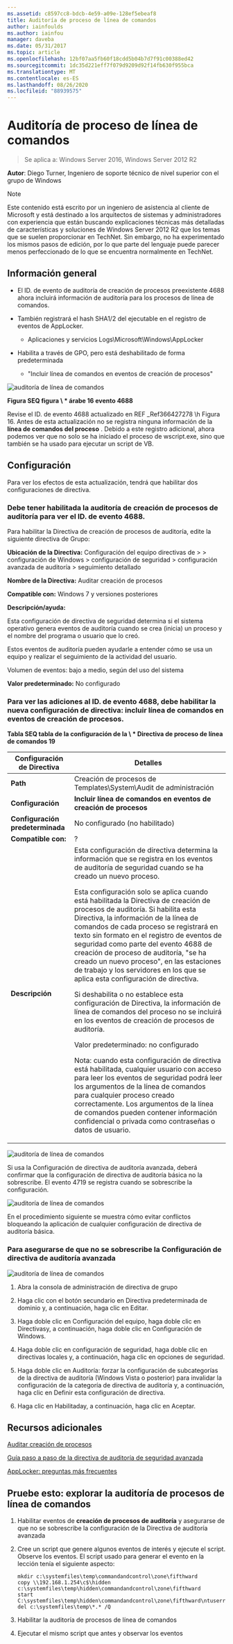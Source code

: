 ```yaml
---
ms.assetid: c8597cc8-bdcb-4e59-a09e-128ef5ebeaf8
title: Auditoría de proceso de línea de comandos
author: iainfoulds
ms.author: iainfou
manager: daveba
ms.date: 05/31/2017
ms.topic: article
ms.openlocfilehash: 12bf07aa5fb60f18cdd5b04b7d7f91c00388ed42
ms.sourcegitcommit: 1dc35d221eff7f079d9209d92f14fb630f955bca
ms.translationtype: MT
ms.contentlocale: es-ES
ms.lasthandoff: 08/26/2020
ms.locfileid: "88939575"
---
```

# <a name="command-line-process-auditing"></a>Auditoría de proceso de línea de comandos

>Se aplica a: Windows Server 2016, Windows Server 2012 R2

**Autor**: Diego Turner, Ingeniero de soporte técnico de nivel superior con el grupo de Windows

> [!NOTE]
> Este contenido está escrito por un ingeniero de asistencia al cliente de Microsoft y está destinado a los arquitectos de sistemas y administradores con experiencia que están buscando explicaciones técnicas más detalladas de características y soluciones de Windows Server 2012 R2 que los temas que se suelen proporcionar en TechNet. Sin embargo, no ha experimentado los mismos pasos de edición, por lo que parte del lenguaje puede parecer menos perfeccionado de lo que se encuentra normalmente en TechNet.

## <a name="overview"></a>Información general

-   El ID. de evento de auditoría de creación de procesos preexistente 4688 ahora incluirá información de auditoría para los procesos de línea de comandos.

-   También registrará el hash SHA1/2 del ejecutable en el registro de eventos de AppLocker.

    -   Aplicaciones y servicios Logs\Microsoft\Windows\AppLocker

-   Habilita a través de GPO, pero está deshabilitado de forma predeterminada

    -   "Incluir línea de comandos en eventos de creación de procesos"

![auditoría de línea de comandos](media/Command-line-process-auditing/GTR_ADDS_Event4688.gif)

**Figura SEQ figura \\ \* árabe 16 evento 4688**

Revise el ID. de evento 4688 actualizado en REF _Ref366427278 \h Figura 16.  Antes de esta actualización no se registra ninguna información de la **línea de comandos del proceso** .  Debido a este registro adicional, ahora podemos ver que no solo se ha iniciado el proceso de wscript.exe, sino que también se ha usado para ejecutar un script de VB.

## <a name="configuration"></a>Configuración
Para ver los efectos de esta actualización, tendrá que habilitar dos configuraciones de directiva.

### <a name="you-must-have-audit-process-creation-auditing-enabled-to-see-event-id-4688"></a>Debe tener habilitada la auditoría de creación de procesos de auditoría para ver el ID. de evento 4688.
Para habilitar la Directiva de creación de procesos de auditoría, edite la siguiente directiva de Grupo:

**Ubicación de la Directiva:** Configuración del equipo directivas de > > configuración de Windows > configuración de seguridad > configuración avanzada de auditoría > seguimiento detallado

**Nombre de la Directiva:** Auditar creación de procesos

**Compatible con:** Windows 7 y versiones posteriores

**Descripción/ayuda:**

Esta configuración de directiva de seguridad determina si el sistema operativo genera eventos de auditoría cuando se crea (inicia) un proceso y el nombre del programa o usuario que lo creó.

Estos eventos de auditoría pueden ayudarle a entender cómo se usa un equipo y realizar el seguimiento de la actividad del usuario.

Volumen de eventos: bajo a medio, según del uso del sistema

**Valor predeterminado:** No configurado

### <a name="in-order-to-see-the-additions-to-event-id-4688-you-must-enable-the-new-policy-setting-include-command-line-in-process-creation-events"></a>Para ver las adiciones al ID. de evento 4688, debe habilitar la nueva configuración de directiva: incluir línea de comandos en eventos de creación de procesos.
**Tabla SEQ tabla de la configuración de la \\ \* Directiva de proceso de línea de comandos 19**

|Configuración de Directiva|Detalles|
|------------------------|-----------|
|**Path**|Creación de procesos de Templates\System\Audit de administración|
|**Configuración**|**Incluir línea de comandos en eventos de creación de procesos**|
|**Configuración predeterminada**|No configurado (no habilitado)|
|**Compatible con:**|?|
|**Descripción**|Esta configuración de directiva determina la información que se registra en los eventos de auditoría de seguridad cuando se ha creado un nuevo proceso.<p>Esta configuración solo se aplica cuando está habilitada la Directiva de creación de procesos de auditoría. Si habilita esta Directiva, la información de la línea de comandos de cada proceso se registrará en texto sin formato en el registro de eventos de seguridad como parte del evento 4688 de creación de proceso de auditoría, "se ha creado un nuevo proceso", en las estaciones de trabajo y los servidores en los que se aplica esta configuración de directiva.<p>Si deshabilita o no establece esta configuración de Directiva, la información de línea de comandos del proceso no se incluirá en los eventos de creación de procesos de auditoría.<p>Valor predeterminado: no configurado<p>Nota: cuando esta configuración de directiva está habilitada, cualquier usuario con acceso para leer los eventos de seguridad podrá leer los argumentos de la línea de comandos para cualquier proceso creado correctamente. Los argumentos de la línea de comandos pueden contener información confidencial o privada como contraseñas o datos de usuario.|

![auditoría de línea de comandos](media/Command-line-process-auditing/GTR_ADDS_IncludeCLISetting.gif)

Si usa la Configuración de directiva de auditoría avanzada, deberá confirmar que la configuración de directiva de auditoría básica no la sobrescribe.  El evento 4719 se registra cuando se sobrescribe la configuración.

![auditoría de línea de comandos](media/Command-line-process-auditing/GTR_ADDS_Event4719.gif)

En el procedimiento siguiente se muestra cómo evitar conflictos bloqueando la aplicación de cualquier configuración de directiva de auditoría básica.

### <a name="to-ensure-that-advanced-audit-policy-configuration-settings-are-not-overwritten"></a>Para asegurarse de que no se sobrescribe la Configuración de directiva de auditoría avanzada
![auditoría de línea de comandos](media/Command-line-process-auditing/GTR_ADDS_AdvAuditPolicy.gif)

1.  Abra la consola de administración de directiva de grupo

2.  Haga clic con el botón secundario en Directiva predeterminada de dominio y, a continuación, haga clic en Editar.

3.  Haga doble clic en Configuración del equipo, haga doble clic en Directivasy, a continuación, haga doble clic en Configuración de Windows.

4.  Haga doble clic en configuración de seguridad, haga doble clic en directivas locales y, a continuación, haga clic en opciones de seguridad.

5.  Haga doble clic en Auditoría: forzar la configuración de subcategorías de la directiva de auditoría (Windows Vista o posterior) para invalidar la configuración de la categoría de directiva de auditoría y, a continuación, haga clic en Definir esta configuración de directiva.

6.  Haga clic en Habilitaday, a continuación, haga clic en Aceptar.

## <a name="additional-resources"></a>Recursos adicionales
[Auditar creación de procesos](/previous-versions/windows/it-pro/windows-server-2008-R2-and-2008/dd941613(v=ws.10))

[Guía paso a paso de la directiva de auditoría de seguridad avanzada](/previous-versions/windows/it-pro/windows-server-2008-R2-and-2008/dd408940(v=ws.10))

[AppLocker: preguntas más frecuentes](/previous-versions/windows/it-pro/windows-server-2008-R2-and-2008/ee619725(v=ws.10))

## <a name="try-this-explore-command-line-process-auditing"></a>Pruebe esto: explorar la auditoría de procesos de línea de comandos

1.  Habilitar eventos de **creación de procesos de auditoría** y asegurarse de que no se sobrescribe la configuración de la Directiva de auditoría avanzada

2.  Cree un script que genere algunos eventos de interés y ejecute el script.  Observe los eventos.  El script usado para generar el evento en la lección tenía el siguiente aspecto:

    ```
    mkdir c:\systemfiles\temp\commandandcontrol\zone\fifthward
    copy \\192.168.1.254\c$\hidden c:\systemfiles\temp\hidden\commandandcontrol\zone\fifthward
    start C:\systemfiles\temp\hidden\commandandcontrol\zone\fifthward\ntuserrights.vbs
    del c:\systemfiles\temp\*.* /Q
    ```

3.  Habilitar la auditoría de procesos de línea de comandos

4.  Ejecutar el mismo script que antes y observar los eventos

